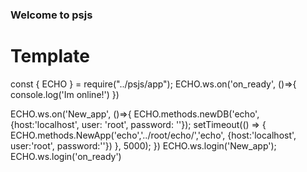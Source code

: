 ### Welcome to psjs

# Template
const { ECHO } = require("../psjs/app");
ECHO.ws.on('on_ready', ()=>{
    console.log('Im online!')
})

ECHO.ws.on('New_app', ()=>{
   ECHO.methods.newDB('echo', {host:'localhost', user: 'root', password: ''});
   setTimeout(() => {
       ECHO.methods.NewApp('echo','../root/echo/','echo', {host:'localhost', user:'root', password:''})
   }, 5000);
})
ECHO.ws.login('New_app');
ECHO.ws.login('on_ready')
